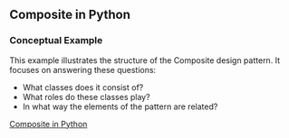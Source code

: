 ## Composite in Python

### Conceptual Example

This example illustrates the structure of the Composite design pattern. It focuses on answering these questions:

* What classes does it consist of?
* What roles do these classes play?
* In what way the elements of the pattern are related?

[Composite in Python](https://refactoring.guru/design-patterns/composite/python/example)